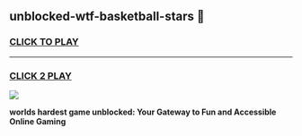 
## unblocked-wtf-basketball-stars 👋
<h3>
<a href="https://premium.freeplayer.one?title=unblocked-wtf-basketball-stars&ref=14F">CLICK TO PLAY</a></h3>
<hr>

<h3>
<a href="https://premium.freeplayer.one?title=unblocked-wtf-basketball-stars&ref=14F">CLICK 2 PLAY</a>
  
</h3>

<a href="https://premium.freeplayer.one?title=unblocked-wtf-basketball-stars&ref=12F/"><img src="https://clearcache.store/games.png"></a>


**worlds hardest game unblocked: Your Gateway to Fun and Accessible Online Gaming**
